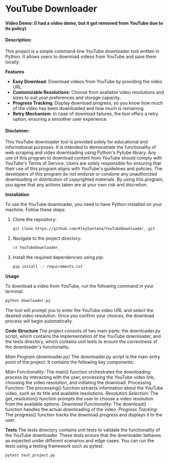 # YouTube Downloader


#### Video Demo: (I had a video demo, but it got removed from YouTube due to its policy)
#### Description:
This project is a simple command-line YouTube downloader tool written in Python. It allows users to download videos from YouTube and save them locally.

**Features**

- **Easy Download**: Download videos from YouTube by providing the video URL.
- **Customizable Resolutions**: Choose from available video resolutions and sizes to suit your preferences and storage capacity.
- **Progress Tracking**: Display download progress, so you know how much of the video has been downloaded and how much is remaining.
- **Retry Mechanism**: In case of download failures, the tool offers a retry option, ensuring a smoother user experience.

#### Disclaimer:
This YouTube downloader tool is provided solely for educational and informational purposes. It is intended to demonstrate the functionality of web scraping and video downloading using Python's Pytube library. Any use of this program to download content from YouTube should comply with YouTube's Terms of Service. Users are solely responsible for ensuring that their use of this program aligns with YouTube's guidelines and policies. The developers of this program do not endorse or condone any unauthorized downloading or distribution of copyrighted materials. By using this program, you agree that any actions taken are at your own risk and discretion.

**Installation**

To use the YouTube downloader, you need to have Python installed on your machine. Follow these steps:

1. Clone the repository:

    ```bash
    git clone https://github.com/KleySantana/YouTubeDownloader_.git
    ```

2. Navigate to the project directory:

    ```bash
    cd YouTubeDownloader_
    ```

3. Install the required dependencies using pip:

    ```bash
    pip install -r requirements.txt
    ```

**Usage**

To download a video from YouTube, run the following command in your terminal:

```bash
python downloader.py
```
The tool will prompt you to enter the YouTube video URL and select the desired video resolution. Once you confirm your choices, the download process will begin automatically.

**Code Structure**
The project consists of two main parts: the downloader.py script, which contains the implementation of the YouTube downloader, and the tests directory, which contains unit tests to ensure the correctness of the downloader's functionality.

*Main Program* (downloader.py)
The downloader.py script is the main entry point of the project. It contains the following key components:

*Main Functionality*: The main() function orchestrates the downloading process by interacting with the user, processing the YouTube video link, choosing the video resolution, and initiating the download.
Processing Function: The processing() function extracts information about the YouTube video, such as its title and available resolutions.
*Resolution Selection*: The get_resolution() function prompts the user to choose a video resolution from the available options.
*Download Functionality*: The download() function handles the actual downloading of the video.
*Progress Tracking*: The progress() function tracks the download progress and displays it to the user.

**Tests**
The tests directory contains unit tests to validate the functionality of the YouTube downloader. These tests ensure that the downloader behaves as expected under different scenarios and edge cases. You can run the tests using a testing framework such as pytest:

```bash
pytest test_project.py
```
